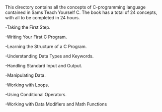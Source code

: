 This directory contains all the concepts of C-programming language
contained in Sams Teach Yourself C. The book has a total of 24
concepts,
with all to be completed in 24 hours.

-Taking the First Step.

-Writing Your First C Program.

-Learning the Structure of a C Program.

-Understanding Data Types and Keywords.

-Handling Standard Input and Output.

-Manipulating Data.

-Working with Loops.

-Using Conditional Operators.

-Working with Data Modifiers and Math Functions